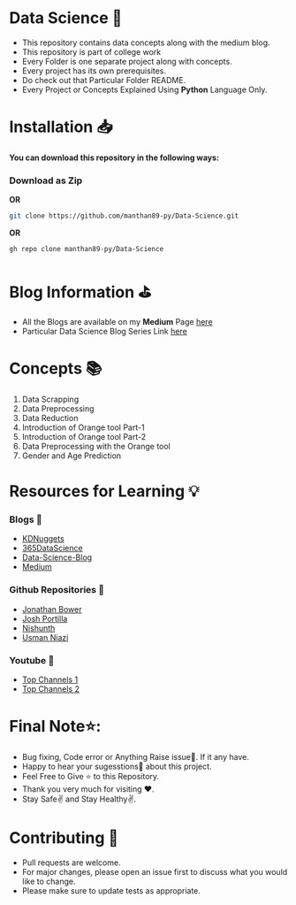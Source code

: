 
# Data Science 🏹
* This repository contains data concepts along with the medium blog.
* This repository is part of college work
* Every Folder is one separate project along with concepts.
* Every project has its own prerequisites.
* Do check out that Particular Folder README.
* Every Project or Concepts Explained Using **Python** Language Only.

# Installation 📥

**You can download this repository in the following ways:**

### Download as Zip

**OR**
```bash
git clone https://github.com/manthan89-py/Data-Science.git
```
**OR**
```bash
gh repo clone manthan89-py/Data-Science
```

# Blog Information ⛳
* All the Blogs are available on my **Medium** Page [here](https://manthan-bhikadiya.medium.com)
* Particular Data Science Blog Series Link [here](https://znap.link/manthan.bhikadiya)

# Concepts 📚
1. Data Scrapping
2. Data Preprocessing
3. Data Reduction
4. Introduction of Orange tool Part-1
5. Introduction of Orange tool Part-2
6. Data Preprocessing with the Orange tool
11. Gender and Age Prediction

# Resources for Learning 💡
### Blogs 📗
* [KDNuggets](https://www.kdnuggets.com/websites/blogs.html)
* [365DataScience](https://365datascience.com/trending/51-data-science-blogs/)
* [Data-Science-Blog](https://data-science-blog.com/)
* [Medium](https://medium.com/@exastax/top-20-data-science-blogs-and-websites-for-data-scientists-d88b7d99740)

### Github Repositories 📕
* [Jonathan Bower](https://github.com/jonathan-bower/DataScienceResources)
* [Josh Portilla](https://github.com/jmportilla/Python-for-Algorithms--Data-Structures--and-Interviews)
* [Nishunth](https://github.com/nishunth/Datascience-Useful-PDF)
* [Usman Niazi](https://github.com/UsmanNiazi/365datascience)

### Youtube 📘
* [Top Channels 1](https://www.kdnuggets.com/2021/03/top-youtube-channels-data-science.html)
* [Top Channels 2](https://blog.feedspot.com/data_science_youtube_channels/)


# Final Note⭐:

* Bug fixing, Code error or Anything Raise issue🤚. If it any have.
* Happy to hear your sugesstions🤝 about this project.
* Feel Free to Give ⭐ to this Repository.
* Thank you very much for visiting ❤️.
* Stay Safe✌️ and Stay Healthy✌️.


# Contributing 🗽
* Pull requests are welcome. 
* For major changes, please open an issue first to discuss what you would like to change.
* Please make sure to update tests as appropriate.
